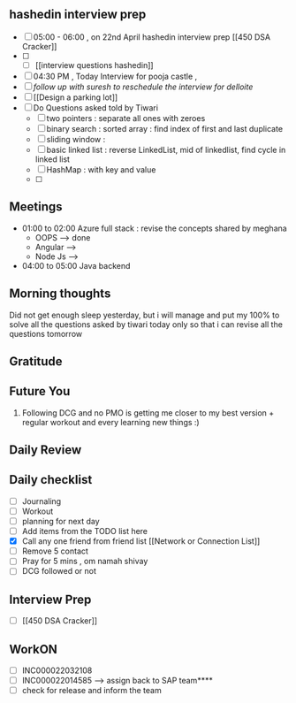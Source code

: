## hashedin interview prep
- [ ]  05:00 - 06:00 , on 22nd April hashedin interview prep [[450 DSA Cracker]]
- [ ] - [ ] [[interview questions hashedin]]
- [ ] 04:30 PM , Today  Interview for  pooja castle , 
- [ ] *follow up with suresh to reschedule the interview for delloite*
- [ ] [[Design a parking lot]]
- [ ] Do Questions asked told by Tiwari
	- [ ] two pointers  : separate all ones with zeroes 
	- [ ] binary search : sorted array : find index of first and last duplicate
	- [ ] sliding window :
	- [ ] basic linked list : reverse LinkedList, mid of linkedlist, find cycle in linked list
	- [ ] HashMap : with key and value
	- [ ] 

## Meetings
- 01:00 to 02:00 Azure full stack   : revise the concepts shared by meghana
	- OOPS --> done
	- Angular --> 
	- Node Js -->
- 04:00 to 05:00 Java backend  





## Morning thoughts
Did not get enough sleep yesterday, but i will manage and put my 100% to solve all the questions asked by tiwari today only so that i can revise all the questions tomorrow


## Gratitude


## Future You
1. Following DCG and no PMO is getting me closer to my best version + regular workout and every learning new things :)


## Daily Review  

## Daily checklist

- [ ] Journaling
- [ ] Workout
- [ ] planning for next day
- [ ] Add items from the TODO list here
- [x] Call any one friend from friend list [[Network or Connection List]]
- [ ] Remove 5 contact
- [ ] Pray for 5 mins , om namah shivay
- [ ] DCG followed or not 

## Interview Prep
- [ ] [[450 DSA Cracker]]


## WorkON
- [ ] INC000022032108
- [ ] INC000022014585 --> assign back to SAP team****
- [ ] check for release and inform the team